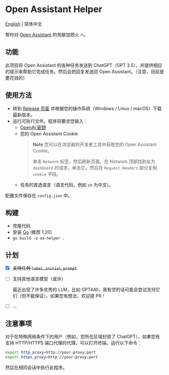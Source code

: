 # Open Assistant Helper

[English](./README.md) | 简体中文

帮你对 [Open Assistant](https://open-assistant.io) 的贡献加把火 🔥。

## 功能

此项目将 Open Assistant 的各种任务发送到 ChatGPT（GPT 3.5），并提供相应的提示来帮助它完成任务。然后会把回复发送回 Open Assistant。（注意，目前是要花钱的）

## 使用方法

- 转到 [Release 页面](https://github.com/AnotiaWang/open-assistant-helper/releases/latest) 并根据您的操作系统（Windows / Linux / macOS）下载最新版本。
- 运行可执行文件。程序将要求您输入：
  - [OpenAI 密钥](https://platform.openai.com/account/api-keys) 
  - 您的 Open Assistant Cookie
    >   **Note** 您可以在浏览器的开发者工具中获取您的 Open Assistant Cookie。
    >
    >   单击 `Network` 标签，然后刷新页面。在 Network 顶部找到名为 `dashboard` 的请求，单击它。然后在 `Request Headers` 部分复制 `cookie` 字段。
  - 任务的首选语言（语言代码，例如 `zh` 为中文）。

配置文件保存在 `config.json` 中。

## 构建

- 克隆代码
- 安装 [Go](https://go.dev/dl/) (推荐 1.20)
- `go build -o oa-helper .`

## 计划

- [x] ~~支持任务 `label_initial_prompt`~~
- [ ] 支持其他语言模型（或许）

  最近出现了许多优秀的 LLM，比如 GPT4All，我有空的话可能会尝试支持它们（但不能保证）。如果您有想法，欢迎提 PR！
- [ ] ...

## 注意事项

对于在特殊网络条件下的用户（例如，您所在区域封锁了 ChatGPT），如果您有支持 HTTP/HTTPS 端口代理的代理，可以打开终端，运行以下命令：

```bash
export http_proxy=http://your-proxy:port
export https_proxy=http://your-proxy:port
```

然后在相同会话中执行此程序。
